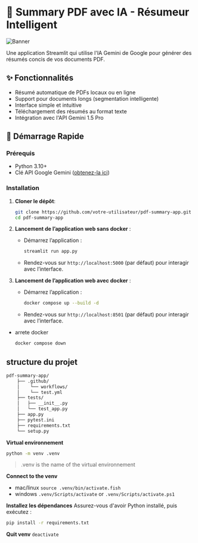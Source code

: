 
# 📄 Summary PDF avec IA - Résumeur Intelligent

![Banner](https://via.placeholder.com/800x200?text=PDF+Summary+with+Gemini+AI)

Une application Streamlit qui utilise l'IA Gemini de Google pour générer des résumés concis de vos documents PDF.

## ✨ Fonctionnalités

- Résumé automatique de PDFs locaux ou en ligne
- Support pour documents longs (segmentation intelligente)
- Interface simple et intuitive
- Téléchargement des résumés au format texte
- Intégration avec l'API Gemini 1.5 Pro

## 🚀 Démarrage Rapide

### Prérequis
- Python 3.10+
- Clé API Google Gemini ([obtenez-la ici](https://aistudio.google.com/app/apikey))

### Installation

1. **Cloner le dépôt**:
   ```bash
   git clone https://github.com/votre-utilisateur/pdf-summary-app.git
   cd pdf-summary-app

2. **Lancement de l’application web sans docker** :  
   - Démarrez l’application :  
     ```bash
     streamlit run app.py
     ```
   - Rendez-vous sur `http://localhost:5000` (par défaut) pour interagir avec l’interface.

3. **Lancement de l’application web avec docker** :  
   - Démarrez l’application :  
     ```bash
     docker compose up --build -d
     ```
   - Rendez-vous sur `http://localhost:8501` (par défaut) pour interagir avec l’interface.

- arrete docker
    ```bash
    docker compose down
    ```
## structure du projet

```bash
pdf-summary-app/
    ├── .github/
    │    └── workflows/
    │    └── test.yml
    ├── tests/
    │   ├── __init__.py
    │   └── test_app.py
    ├── app.py
    ├── pytest.ini
    ├── requirements.txt
    └── setup.py
````

**Virtual environnement**
```bash
python -m venv .venv
```
> .venv is the name of the virtual environnement 

**Connect to the venv** 

- mac/linux
`source .venv/bin/activate.fish`
- windows
`.venv/Scripts/activate` or `.venv/Scripts/activate.ps1` 

**Installez les dépendances**
Assurez-vous d'avoir Python installé, puis exécutez :
```bash
pip install -r requirements.txt
```

**Quit venv**
`deactivate` 
